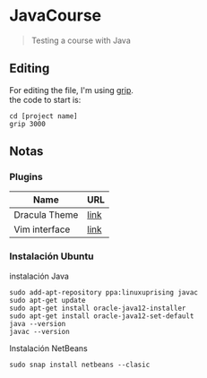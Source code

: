 # JavaCourse
 >Testing a course with Java

## Editing
 For editing the file, I'm using [grip](https://github.com/joeyespo/grip).  
 the code to start is:

 ```
 cd [project name]
 grip 3000
 ```

## Notas
### Plugins
|Name|URL|
|---|---|
|Dracula Theme|[link](http://plugins.netbeans.org/plugin/62424/darcula-laf-for-netbeans)|
|Vim interface|[link](http://plugins.netbeans.org/plugin/2802/jvi-vi-vim-editor-clone)|

### Instalación Ubuntu

instalación Java
```
sudo add-apt-repository ppa:linuxuprising javac
sudo apt-get update
sudo apt-get install oracle-java12-installer
sudo apt-get install oracle-java12-set-default
java --version
javac --version
```
Instalación NetBeans

```
sudo snap install netbeans --clasic
```

